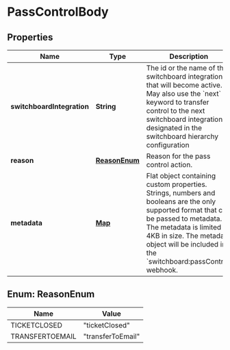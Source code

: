 

# PassControlBody

## Properties

Name | Type | Description | Notes
------------ | ------------- | ------------- | -------------
**switchboardIntegration** | **String** | The id or the name of the switchboard integration that will become active. May also use the &#x60;next&#x60; keyword to transfer control to the next switchboard integration designated in the switchboard hierarchy configuration | 
**reason** | [**ReasonEnum**](#ReasonEnum) | Reason for the pass control action. |  [optional]
**metadata** | [**Map**](Map.md) | Flat object containing custom properties. Strings, numbers and booleans are the only supported format that can be passed to metadata. The metadata is limited to 4KB in size. The metadata object will be included in the &#x60;switchboard:passControl&#x60; webhook. |  [optional]



## Enum: ReasonEnum

Name | Value
---- | -----
TICKETCLOSED | &quot;ticketClosed&quot;
TRANSFERTOEMAIL | &quot;transferToEmail&quot;



